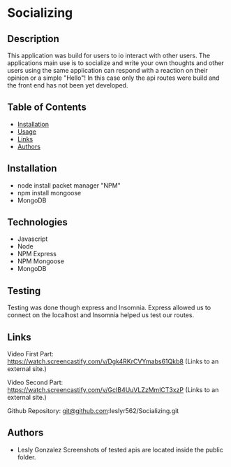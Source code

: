# Socializing

## Description 
This application was build for users to io interact with other users. The applications main use is to socialize and write your
 own thoughts and other users using the same application can respond with a reaction on their opinion or a simple "Hello"! 
 In this case only the api routes were build and the front end has not been yet developed. 

## Table of Contents
* [Installation](#installation)
* [Usage](#usage)
* [Links](#links)
* [Authors](#authors)

## Installation

- node install packet manager "NPM"
- npm install mongoose
- MongoDB


## Technologies
- Javascript
- Node
- NPM Express
- NPM Mongoose
- MongoDB

## Testing

Testing was done though express and Insomnia. Express allowed us to connect on the localhost and Insomnia helped us test our routes.

## Links

Video First Part: https://watch.screencastify.com/v/Dgk4RKrCVYmabs61Qkb8 (Links to an external site.)

Video Second Part: https://watch.screencastify.com/v/GcIB4UuVLZzMmlCT3xzP (Links to an external site.)

Github Repository: git@github.com:leslyr562/Socializing.git
## Authors

- Lesly Gonzalez
Screenshots of tested apis are located inside the public folder.


 